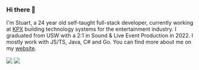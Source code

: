 ### Hi there 👋
I'm Stuart, a 24 year old self-taught full-stack developer, currently working at [KPX](https://kpx.tv) building technology systems for the entertainment industry. I graduated from USW with a 2:1 in Sound & Live Event Production in 2022. I mostly work with JS/TS, Java, C# and Go. You can find more about me on my [website](https://pomeroys.site).

<img src="https://github-readme-stats.vercel.app/api?username=Rushmead&show_icons=true&theme=dark" align="center" />

<img src="https://github-readme-stats.vercel.app/api/top-langs/?username=Rushmead&show_icons=true&theme=dark" align="center" />
